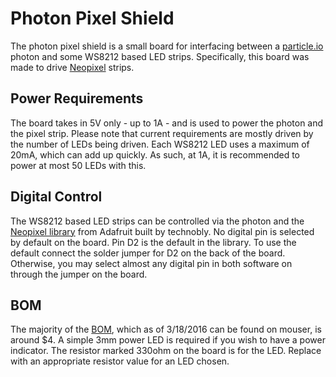 Photon Pixel Shield
========
The photon pixel shield is a small board for interfacing between a [particle.io](https://www.particle.io/) photon and some WS8212 based LED strips.  Specifically, this board was made to drive [Neopixel](https://www.adafruit.com/category/168) strips.

Power Requirements
--------
The board takes in 5V only - up to 1A - and is used to power the photon and the pixel strip.  Please note that current requirements are mostly driven by the number of LEDs being driven.  Each WS8212 LED uses a maximum of 20mA, which can add up quickly.  As such, at 1A, it is recommended to power at most 50 LEDs with this.

Digital Control
--------
The WS8212 based LED strips can be controlled via the photon and the [Neopixel library](https://github.com/technobly/SparkCore-NeoPixel) from Adafruit built by technobly.  No digital pin is selected by default on the board.  Pin D2 is the default in the library.  To use the default connect the solder jumper for D2 on the back of the board.  Otherwise, you may select almost any digital pin in both software on through the jumper on the board.

BOM
--------
The majority of the [BOM](http://www.mouser.com/ProjectManager/ProjectDetail.aspx?AccessID=84ec81cb7a), which as of 3/18/2016 can be found on mouser, is around $4.  A simple 3mm power LED is required if you wish to have a power indicator.  The resistor marked 330ohm on the board is for the LED.  Replace with an appropriate resistor value for an LED chosen.
